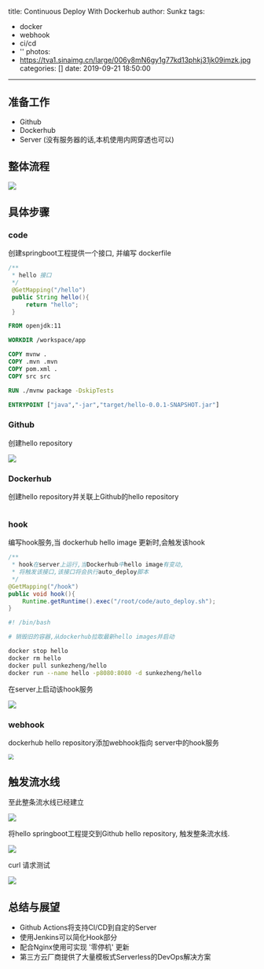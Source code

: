 title: Continuous Deploy With Dockerhub
author: Sunkz
tags:
  - docker
  - webhook
  - ci/cd
  - ''
photos:
  - https://tva1.sinaimg.cn/large/006y8mN6gy1g77kd13phkj31jk09imzk.jpg
categories: []
date: 2019-09-21 18:50:00
---
## 准备工作

- Github
- Dockerhub
- Server (没有服务器的话,本机使用内网穿透也可以)

## 整体流程

![](https://tva1.sinaimg.cn/large/006y8mN6gy1g77kd13phkj31jk09imzk.jpg)

## 具体步骤 

### code

创建springboot工程提供一个接口, 并编写 dockerfile

```java
/**
 * hello 接口
 */
 @GetMapping("/hello")
 public String hello(){
     return "hello";
 }
```

```dockerfile
FROM openjdk:11

WORKDIR /workspace/app

COPY mvnw .
COPY .mvn .mvn
COPY pom.xml .
COPY src src

RUN ./mvnw package -DskipTests

ENTRYPOINT ["java","-jar","target/hello-0.0.1-SNAPSHOT.jar"]
```

### Github

创建hello repository

![](https://tva1.sinaimg.cn/large/006y8mN6gy1g77g4or0skj311w05saap.jpg)

### Dockerhub

创建hello repository并关联上Github的hello repository

<img src="https://tva1.sinaimg.cn/large/006y8mN6gy1g77g0bc9e7j31dk0u00vq.jpg" alt="" style="zoom:50%;" />

### hook

编写hook服务,当 dockerhub hello image 更新时,会触发该hook

```java
/**
 * hook在server上运行,当Dockerhub中hello image有变动,
 * 将触发该接口,该接口将会执行auto_deploy脚本
 */
@GetMapping("/hook")
public void hook(){
    Runtime.getRuntime().exec("/root/code/auto_deploy.sh");
}
```

```sh
#! /bin/bash

# 销毁旧的容器,从dockerhub拉取最新hello images并启动

docker stop hello
docker rm hello
docker pull sunkezheng/hello
docker run --name hello -p8080:8080 -d sunkezheng/hello
```

在server上启动该hook服务

![](https://tva1.sinaimg.cn/large/006y8mN6gy1g77gm722goj317s02o0us.jpg)

### webhook

dockerhub hello repository添加webhook指向 server中的hook服务

<img src="https://tva1.sinaimg.cn/large/006y8mN6gy1g77gqaej82j319e0ms41h.jpg" style="zoom:67%;" />

## 触发流水线

至此整条流水线已经建立

![](https://tva1.sinaimg.cn/large/006y8mN6gy1g77gt03ryqj31j60bimz2.jpg)

将hello springboot工程提交到Github hello repository, 触发整条流水线.

![](https://tva1.sinaimg.cn/large/006y8mN6gy1g77h4x3ebnj31mu0i6gos.jpg)

curl 请求测试

![](https://tva1.sinaimg.cn/large/006y8mN6gy1g77hikuiufj31e403ut9m.jpg)

## 总结与展望

- Github Actions将支持CI/CD到自定的Server
- 使用Jenkins可以简化Hook部分
- 配合Nginx使用可实现 '零停机' 更新
- 第三方云厂商提供了大量模板式Serverless的DevOps解决方案
